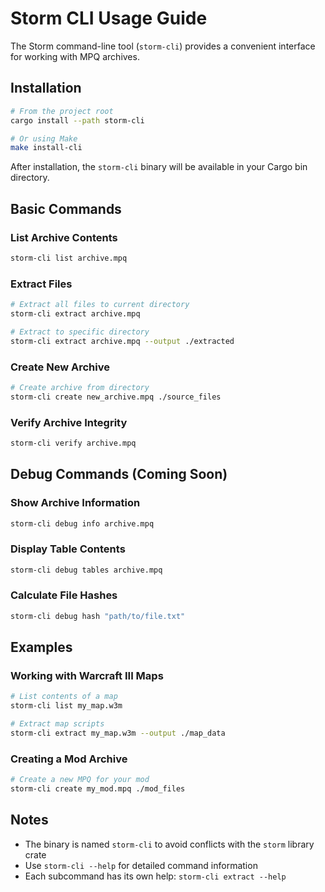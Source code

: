 # Storm CLI Usage Guide

The Storm command-line tool (`storm-cli`) provides a convenient interface for working with MPQ archives.

## Installation

```bash
# From the project root
cargo install --path storm-cli

# Or using Make
make install-cli
```

After installation, the `storm-cli` binary will be available in your Cargo bin directory.

## Basic Commands

### List Archive Contents

```bash
storm-cli list archive.mpq
```

### Extract Files

```bash
# Extract all files to current directory
storm-cli extract archive.mpq

# Extract to specific directory
storm-cli extract archive.mpq --output ./extracted
```

### Create New Archive

```bash
# Create archive from directory
storm-cli create new_archive.mpq ./source_files
```

### Verify Archive Integrity

```bash
storm-cli verify archive.mpq
```

## Debug Commands (Coming Soon)

### Show Archive Information

```bash
storm-cli debug info archive.mpq
```

### Display Table Contents

```bash
storm-cli debug tables archive.mpq
```

### Calculate File Hashes

```bash
storm-cli debug hash "path/to/file.txt"
```

## Examples

### Working with Warcraft III Maps

```bash
# List contents of a map
storm-cli list my_map.w3m

# Extract map scripts
storm-cli extract my_map.w3m --output ./map_data
```

### Creating a Mod Archive

```bash
# Create a new MPQ for your mod
storm-cli create my_mod.mpq ./mod_files
```

## Notes

- The binary is named `storm-cli` to avoid conflicts with the `storm` library crate
- Use `storm-cli --help` for detailed command information
- Each subcommand has its own help: `storm-cli extract --help`
